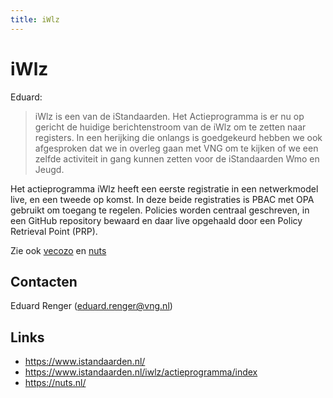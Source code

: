 ```yaml
---
title: iWlz
---
```


# iWlz
Eduard: 
> iWlz is een van de iStandaarden. 
> Het Actieprogramma is er nu op gericht de huidige berichtenstroom van de iWlz om te zetten naar registers. 
> In een herijking die onlangs is goedgekeurd hebben we ook afgesproken dat we in overleg gaan met VNG om te 
> kijken of we een zelfde activiteit in gang kunnen zetten voor de iStandaarden Wmo en Jeugd.

Het actieprogramma iWlz heeft een eerste registratie in een netwerkmodel live, en een tweede op komst.
In deze beide registraties is PBAC met OPA gebruikt om toegang te regelen. 
Policies worden centraal geschreven, in een GitHub repository bewaard en daar live opgehaald door een Policy Retrieval Point (PRP).

Zie ook [vecozo](vecozo) en [nuts](nuts)

## Contacten

Eduard Renger (eduard.renger@vng.nl)

## Links
- https://www.istandaarden.nl/
- https://www.istandaarden.nl/iwlz/actieprogramma/index
- https://nuts.nl/
